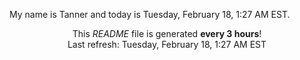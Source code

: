 My name is Tanner and today is Tuesday, February 18, 1:27 AM EST.

<p align="center">This <i>README</i> file is generated <b>every 3 hours</b>!</br>Last refresh: Tuesday, February 18, 1:27 AM EST<br /></p>
